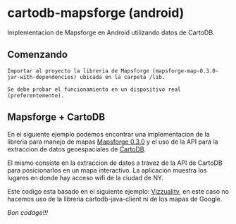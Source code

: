 cartodb-mapsforge (android)
==========================

Implementacion de Mapsforge en Android utilizando datos de CartoDB.

## Comenzando

    Importar al proyecto la libreria de Mapsforge (mapsforge-map-0.3.0-jar-with-dependencies) ubicada en la carpeta /lib.
    
    Se debe probar el funcionamiento en un dispositivo real (preferentemente).

## Mapsforge + CartoDB

En el siguiente ejemplo podemos encontrar una implementacion de la libreria para manejo de mapas [Mapsforge 0.3.0](https://code.google.com/p/mapsforge/) y el uso de la API para la extraccion de datos geoespaciales de [CartoDB](http://cartodb.com/).

El mismo consiste en la extraccion de datos a travez de la API de CartoDB para posicionarlos en un mapa interactivo. La aplicacion muestra los lugares en donde hay acceso wifi de la ciudad de NY.

Este codigo esta basado en el siguiente ejemplo: [Vizzuality](https://github.com/Vizzuality/cartodb-android-example), en este caso no hacemos uso de la libreria cartodb-java-client ni de los mapas de Google.


*Bon codage!!!*
